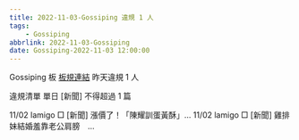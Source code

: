 ```yaml
---
title: 2022-11-03-Gossiping 違規 1 人
tags:
    - Gossiping
abbrlink: 2022-11-03-Gossiping
date: Gossiping-2022-11-03 12:00:00
---
```

Gossiping 板 [板規連結](https://www.ptt.cc/bbs/Gossiping/M.1637425085.A.07D.html)
昨天違規 1 人
<!-- more -->

違規清單
單日 [新聞] 不得超過 1 篇

11/02 lamigo □ [新聞] 漲價了！「陳耀訓蛋黃酥」…
11/02 lamigo □ [新聞] 雞排妹結婚羞靠老公肩膀　…